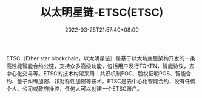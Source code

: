 ﻿---
weight: 
title: "以太明星链-ETSC(ETSC)"
description: "ETSC（Ether star blockchain，以太明星链）是基于以太坊底层架构开发的一条高性能智能合约公链，支持众多高级功能，包括用户发行TOKEN，智能协议，去中心化交易等"
date: 2022-03-25T21:57:40+08:00
lastmod: 2022-03-25T16:45:40+08:00
draft: false
authors: ["Metabd"]
featuredImage: "yitaimingxinglian-etscetsc.webp"
link: ""
tags: ["数字代币","以太明星链-ETSC(ETSC)"]
categories: ["navigation"]
navigation: ["数字代币"]
lightgallery: true
toc: true
pinned: false
recommend: false
recommend1: false
---
ETSC（Ether star blockchain，以太明星链）是基于以太坊底层架构开发的一条高性能智能合约公链，支持众多高级功能，包括用户发行TOKEN，智能协议，去中心化交易等。ETSC的技术构架采用：共识机制POC、股权证明POS、智能合约、量子纠缠加密、非对称性加密等技术。ETSC是去中心化智能合约，没有任何个人、公司或政府操控，任何人可以创建一个ETSC账户。
